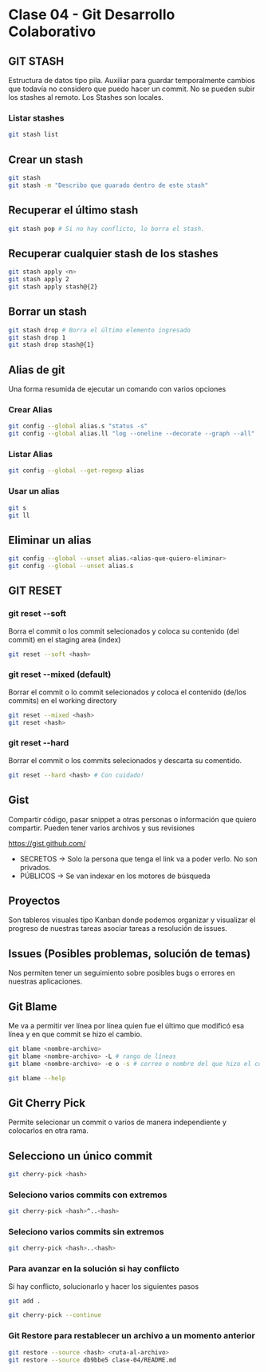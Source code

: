 # Clase 04 - Git Desarrollo Colaborativo

## GIT STASH

Estructura de datos tipo pila. Auxiliar para guardar temporalmente cambios que todavía no considero que puedo hacer un commit. No se pueden subir los stashes al remoto. Los Stashes son locales.

### Listar stashes

```sh
git stash list
```
## Crear un stash

```sh
git stash 
git stash -m "Describo que guarado dentro de este stash"
```

## Recuperar el último stash

```sh
git stash pop # Si no hay conflicto, lo borra el stash.
```

## Recuperar cualquier stash de los stashes

```sh
git stash apply <n>
git stash apply 2
git stash apply stash@{2}
```

## Borrar un stash

```sh
git stash drop # Borra el último elemento ingresado
git stash drop 1
git stash drop stash@{1}
```

## Alias de git
Una forma resumida de ejecutar un comando con varios opciones

### Crear Alias

```sh
git config --global alias.s "status -s"
git config --global alias.ll "log --oneline --decorate --graph --all"
```

### Listar Alias

```sh
git config --global --get-regexp alias
```

### Usar un alias

```sh
git s 
git ll
```

## Eliminar un alias

```sh
git config --global --unset alias.<alias-que-quiero-eliminar>
git config --global --unset alias.s
```

## GIT RESET

### git reset --soft
Borra el commit o los commit selecionados y coloca su contenido (del commit) en el staging area (index)

```sh
git reset --soft <hash>
```

### git reset --mixed (default)
Borrar el commit o lo commit selecionados y coloca el contenido (de/los commits) en el working directory

```sh
git reset --mixed <hash>
git reset <hash>
```

### git reset --hard
Borrar el commit o los commits selecionados y descarta su comentido.

```sh
git reset --hard <hash> # Con cuidado!
```

## Gist
Compartir código, pasar snippet a otras personas o información que quiero compartir. Pueden tener varios archivos y sus revisiones

<https://gist.github.com/>

* SECRETOS -> Solo la persona que tenga el link va a poder verlo. No son privados. 
* PÚBLICOS -> Se van indexar en los motores de búsqueda

## Proyectos
Son tableros visuales tipo Kanban donde podemos organizar y visualizar el progreso de nuestras tareas asociar tareas a resolución de issues.

## Issues (Posibles problemas, solución de temas)
Nos permiten tener un seguimiento sobre posibles bugs o errores en nuestras aplicaciones.

## Git Blame
Me va a permitir ver línea por línea quien fue el último que modificó esa línea y en que commit se hizo el cambio.

```sh
git blame <nombre-archivo>
git blame <nombre-archivo> -L # rango de líneas
git blame <nombre-archivo> -e o -s # correo o nombre del que hizo el commit
```

```sh
git blame --help
```

## Git Cherry Pick
Permite selecionar un commit o varios de manera independiente y colocarlos en otra rama.

## Selecciono un único commit 

```sh
git cherry-pick <hash>
```

### Seleciono varios commits con extremos

```sh
git cherry-pick <hash>^..<hash>
```

### Seleciono varios commits sin extremos

```sh
git cherry-pick <hash>..<hash>
```

### Para avanzar en la solución si hay conflicto
Si hay conflicto, solucionarlo y hacer los siguientes pasos

```sh
git add .
```

```sh
git cherry-pick --continue
```

### Git Restore para restablecer un archivo a un momento anterior

```sh
git restore --source <hash> <ruta-al-archivo>
git restore --source db9bbe5 clase-04/README.md
```